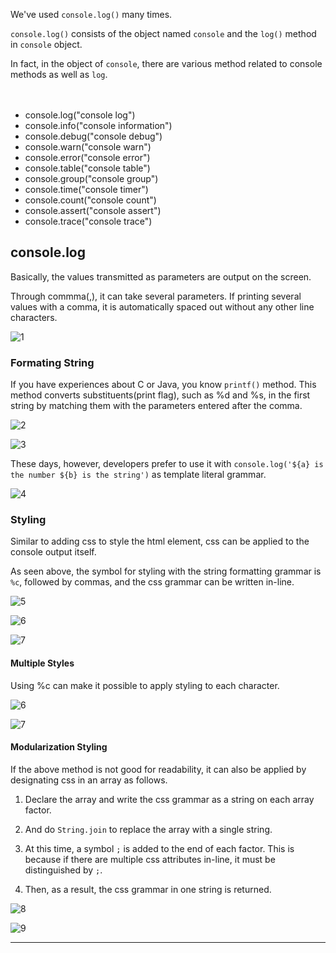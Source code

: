 We've used `console.log()` many times.

`console.log()` consists of the object named `console` and the `log()` method in `console` object.

In fact, in the object of `console`, there are various method related to console methods as well as `log`.

ㅤ
ㅤ

- console.log("console log")
- console.info("console information")
- console.debug("console debug")
- console.warn("console warn")
- console.error("console error")
- console.table("console table")
- console.group("console group")
- console.time("console timer")
- console.count("console count")
- console.assert("console assert")
- console.trace("console trace")

## console.log
Basically, the values transmitted as parameters are output on the screen.

Through commma(,), it can take several parameters. If printing several values with a comma, it is automatically spaced out without any other line characters.

![1](https://github.com/jinscodes/Blog_nextJS/assets/87598134/0fd67e16-aa2c-484d-922d-fbd238adcc4a)

### Formating String
If you have experiences about C or Java, you know `printf()` method. This method converts substituents(print flag), such as %d and %s, in the first string by matching them with the parameters entered after the comma.

![2](https://github.com/jinscodes/Blog_nextJS/assets/87598134/5179f167-ba11-4050-ab95-f6495db1e420)

![3](https://github.com/jinscodes/Blog_nextJS/assets/87598134/d4d2bbe0-05d8-4298-9d73-b4750fd805bd)

These days, however, developers prefer to use it with `console.log('${a} is the number ${b} is the string')` as template literal grammar.

![4](https://github.com/jinscodes/Blog_nextJS/assets/87598134/c539c36a-95c6-424b-9571-7b7287d0a885)

### Styling
Similar to adding css to style the html element, css can be applied to the console output itself.

As seen above, the symbol for styling with the string formatting grammar is `%c`, followed by commas, and the css grammar can be written in-line.

![5](https://github.com/jinscodes/Blog_nextJS/assets/87598134/5376a0a9-a8f1-4fc8-80b4-07120f2dd57e)

![6](https://github.com/jinscodes/Blog_nextJS/assets/87598134/02b05cd5-d72f-426e-8836-df89d39a837a)

![7](https://github.com/jinscodes/Blog_nextJS/assets/87598134/cf29aec6-762f-4353-9092-1f96df1da348)

#### Multiple Styles
Using %c can make it possible to apply styling to each character.

![6](https://github.com/jinscodes/Blog_nextJS/assets/87598134/3a9e90f9-00e2-45b3-8bff-9d62d20b74f1)

![7](https://github.com/jinscodes/Blog_nextJS/assets/87598134/4b04af18-2bde-488e-bea3-4606356a0e60)

#### Modularization Styling
If the above method is not good for readability, it can also be applied by designating css in an array as follows.

1. Declare the array and write the css grammar as a string on each array factor.

2. And do `String.join` to replace the array with a single string.

3. At this time, a symbol `;` is added to the end of each factor. This is because if there are multiple css attributes in-line, it must be distinguished by `;`.

4. Then, as a result, the css grammar in one string is returned.

![8](https://github.com/jinscodes/Blog_nextJS/assets/87598134/2d4dd396-ab1b-438d-a718-85d03d146d8c)

![9](https://github.com/jinscodes/Blog_nextJS/assets/87598134/2dad66ee-3190-4f2e-8dfd-3e41ad766d08)

---
[](https://www.syncfusion.com/blogs/post/11-console-methods-in-javascript-for-effective-debugging)

[](https://inpa.tistory.com/entry/%F0%9F%93%9A-%EB%8B%A4%EC%96%91%ED%95%9C-%EC%BD%98%EC%86%94-API)